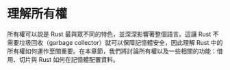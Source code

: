 # 理解所有權

所有權可以說是 Rust 最與眾不同的特色，並深深影響著整個語言。這讓 Rust 不需要垃圾回收（garbage collector）就可以保障記憶體安全，因此理解 Rust 中的所有權如何運作至關重要。在本章節，我們將討論所有權以及一些相關的功能：借用、切片與 Rust 如何在記憶體配置資料。
